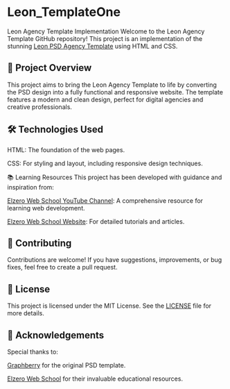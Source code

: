 # Leon_TemplateOne

Leon Agency Template Implementation
Welcome to the Leon Agency Template GitHub repository! This project is an implementation of the stunning [Leon PSD Agency Template](https://www.graphberry.com/item/leon-psd-agency-template) using HTML and CSS.

## 🌟 Project Overview

This project aims to bring the Leon Agency Template to life by converting the PSD design into a fully functional and responsive website. The template features a modern and clean design, perfect for digital agencies and creative professionals.

## 🛠️ Technologies Used

HTML: The foundation of the web pages.

CSS: For styling and layout, including responsive design techniques.

📚 Learning Resources
This project has been developed with guidance and inspiration from:

[Elzero Web School YouTube Channel](https://www.youtube.com/@ElzeroWebSchool/playlists): A comprehensive resource for learning web development.

[Elzero Web School Website](https://elzero.org/?form=MG0AV3): For detailed tutorials and articles.

## 🤝 Contributing

Contributions are welcome! If you have suggestions, improvements, or bug fixes, feel free to create a pull request.

## 📄 License

This project is licensed under the MIT License. See the [LICENSE]() file for more details.

## 🙏 Acknowledgements

Special thanks to:

[Graphberry](https://www.graphberry.com/?form=MG0AV3) for the original PSD template.

[Elzero Web School](https://elzero.org/?form=MG0AV3) for their invaluable educational resources.
